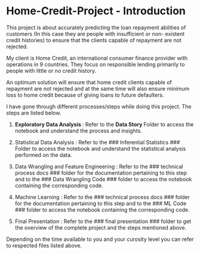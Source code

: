 # Home-Credit-Project - Introduction

This project is about accurately predicting the loan repayment abilities of customers (In this
case they are people with insufficient or non- existent credit histories) to ensure that the
clients capable of repayment are not rejected.

My client is Home Credit, an international consumer finance provider with operations in 9
countries. They focus on responsible lending primarily to people with little or no credit history.

An optimum solution will ensure that home credit clients capable of repayment are not
rejected and at the same time will also ensure minimum loss to home credit because of giving
loans to future defaulters.

I have gone through different processes/steps while doing this project. The steps are listed below.

1. <b> Exploratory Data Analysis </b> : Refer to the <b> Data Story </b> Folder to access the notebook and understand the process and insights.

2. Statistical Data Analysis : Refer to the ### Inferential Statistics ### Folder to access the notebook and understand the statistical analysis performed on the data.

3. Data Wrangling and Feature Engineering : Refer to the ### technical process docs ### folder for the documentation pertaining to this step and to the ### Data Wrangling Code ### folder 
                                             to access the notebook containing the corresponding code. 

4. Machine Learning : Refer to the ### technical process docs ### folder for the documentation pertaining to this step and to the ### ML Code ### folder to access 
                       the notebook containing the corresponding code. 
                                         
                                         
5. Final Presentation : Refer to the ### final presentation ### folder to get the overview of the complete project and the steps mentioned above. 



Depending on the time available to you and your curosity level you can refer to respected files listed above. 




